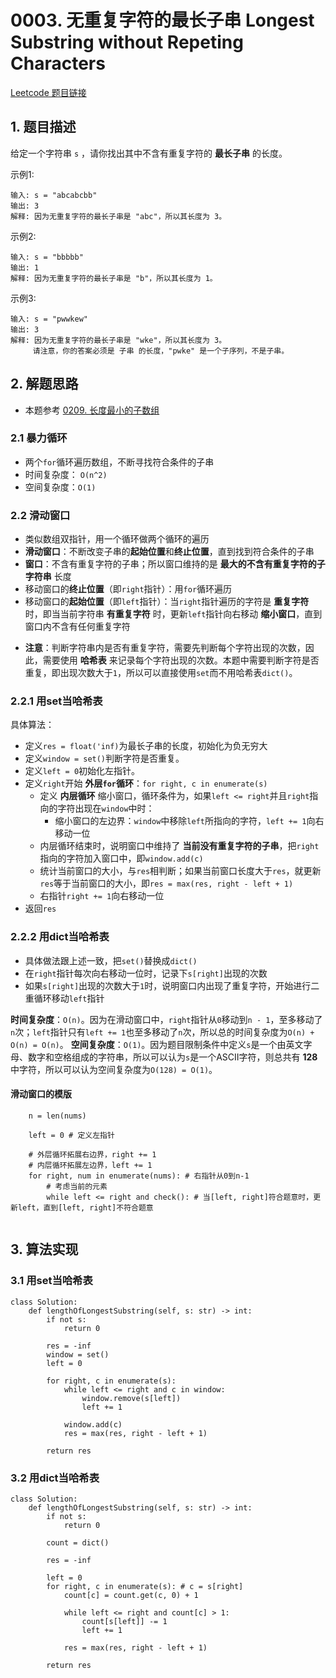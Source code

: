 # 0003. 无重复字符的最长子串 Longest Substring without Repeting Characters
[Leetcode 题目链接](https://leetcode.cn/problems/longest-substring-without-repeating-characters/)

## 1. 题目描述
给定一个字符串 `s` ，请你找出其中不含有重复字符的 **最长子串** 的长度。

示例1:
```
输入: s = "abcabcbb"
输出: 3 
解释: 因为无重复字符的最长子串是 "abc"，所以其长度为 3。
```


示例2:
```
输入: s = "bbbbb"
输出: 1
解释: 因为无重复字符的最长子串是 "b"，所以其长度为 1。
```

示例3:
```
输入: s = "pwwkew"
输出: 3
解释: 因为无重复字符的最长子串是 "wke"，所以其长度为 3。
     请注意，你的答案必须是 子串 的长度，"pwke" 是一个子序列，不是子串。
```

## 2. 解题思路
- 本题参考 [0209. 长度最小的子数组](/leetcode/0209_长度最小的子数组.md)

### 2.1 暴力循环
* 两个`for`循环遍历数组，不断寻找符合条件的子串
* 时间复杂度： `O(n^2)`
* 空间复杂度：`O(1)`

### 2.2 滑动窗口
* 类似数组双指针，用一个循环做两个循环的遍历
* **滑动窗口**：不断改变子串的**起始位置**和**终止位置**，直到找到符合条件的子串
* **窗口**：不含有重复字符的子串；所以窗口维持的是 **最大的不含有重复字符的子字符串** 长度
* 移动窗口的**终止位置**（即`right`指针）：用`for`循环遍历
* 移动窗口的**起始位置**（即`left`指针）：当`right`指针遍历的字符是 **重复字符** 时，即当当前字符串 **有重复字符** 时，更新`left`指针向右移动 **缩小窗口**，直到窗口内不含有任何重复字符
- **注意**：判断字符串内是否有重复字符，需要先判断每个字符出现的次数，因此，需要使用 **哈希表** 来记录每个字符出现的次数。本题中需要判断字符是否重复，即出现次数大于`1`，所以可以直接使用`set`而不用哈希表`dict()`。

### 2.2.1 用set当哈希表
具体算法：
- 定义`res = float('inf)`为最长子串的长度，初始化为负无穷大
- 定义`window = set()`判断字符是否重复。
- 定义`left = 0`初始化左指针。
- 定义`right`开始 **外层`for`循环**：`for right, c in enumerate(s)`
  - 定义 **内层循环** 缩小窗口，循环条件为，如果`left <= right`并且`right`指向的字符出现在`window`中时：
    - 缩小窗口的左边界：`window`中移除`left`所指向的字符，`left += 1`向右移动一位
  - 内层循环结束时，说明窗口中维持了 **当前没有重复字符的子串**，把`right`指向的字符加入窗口中，即`window.add(c)`
  - 统计当前窗口的大小，与`res`相判断；如果当前窗口长度大于`res`，就更新`res`等于当前窗口的大小，即`res = max(res, right - left + 1)`
  - 右指针`right += 1`向右移动一位 
- 返回`res`

### 2.2.2 用dict当哈希表
- 具体做法跟上述一致，把`set()`替换成`dict()`
- 在`right`指针每次向右移动一位时，记录下`s[right]`出现的次数
- 如果`s[right]`出现的次数大于`1`时，说明窗口内出现了重复字符，开始进行二重循环移动`left`指针

**时间复杂度**：`O(n)`。因为在滑动窗口中，`right`指针从`0`移动到`n - 1`，至多移动了`n`次；`left`指针只有`left += 1`也至多移动了`n`次，所以总的时间复杂度为`O(n) + O(n) = O(n)`。
**空间复杂度**：`O(1)`。因为题目限制条件中定义`s`是一个由英文字母、数字和空格组成的字符串，所以可以认为`s`是一个ASCII字符，则总共有 **128** 中字符，所以可以认为空间复杂度为`O(128) = O(1)`。

#### 滑动窗口的模版
```Py
    n = len(nums)

    left = 0 # 定义左指针

    # 外层循环拓展右边界，right += 1
    # 内层循环拓展左边界，left += 1
    for right, num in enumerate(nums): # 右指针从0到n-1
        # 考虑当前的元素
        while left <= right and check(): # 当[left, right]符合题意时，更新left，直到[left, right]不符合题意


```

## 3. 算法实现
### 3.1 用set当哈希表
```Py
class Solution:
    def lengthOfLongestSubstring(self, s: str) -> int:
        if not s:
            return 0

        res = -inf
        window = set()
        left = 0

        for right, c in enumerate(s):
            while left <= right and c in window:
                window.remove(s[left])
                left += 1

            window.add(c)
            res = max(res, right - left + 1)

        return res
```

### 3.2 用dict当哈希表
```Py
class Solution:
    def lengthOfLongestSubstring(self, s: str) -> int:
        if not s:
            return 0

        count = dict()

        res = -inf

        left = 0
        for right, c in enumerate(s): # c = s[right]
            count[c] = count.get(c, 0) + 1

            while left <= right and count[c] > 1:
                count[s[left]] -= 1
                left += 1

            res = max(res, right - left + 1)

        return res
```